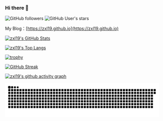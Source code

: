 ### Hi there 👋

![GitHub followers](https://img.shields.io/github/followers/zxl19?style=social) ![GitHub User's stars](https://img.shields.io/github/stars/zxl19?style=social)

My Blog：[https://zxl19.github.io](https://zxl19.github.io)

[![zxl19's GitHub Stats](https://github-readme-stats.vercel.app/api?username=zxl19&count_private=true&show_icons=true&theme=prussian)](https://github.com/anuraghazra/github-readme-stats)

[![zxl19's Top Langs](https://github-readme-stats.vercel.app/api/top-langs/?username=zxl19&langs_count=6&layout=compact&theme=prussian)](https://github.com/anuraghazra/github-readme-stats)

[![trophy](https://github-profile-trophy.vercel.app/?username=zxl19&column=4&theme=algolia&margin-w=20&margin-h=20)](https://github.com/ryo-ma/github-profile-trophy)

[![GitHub Streak](https://github-readme-streak-stats.herokuapp.com?user=zxl19&theme=prussian)](https://git.io/streak-stats)

[![zxl19's github activity graph](https://activity-graph.herokuapp.com/graph?username=zxl19&theme=react-dark)](https://github.com/ashutosh00710/github-readme-activity-graph)

![github-contribution-grid-snake](https://raw.githubusercontent.com/zxl19/zxl19/output/github-contribution-grid-snake-dark.svg)

<!--
**zxl19/zxl19** is a ✨ _special_ ✨ repository because its `README.md` (this file) appears on your GitHub profile.

Here are some ideas to get you started:

- 🔭 I’m currently working on ...
- 🌱 I’m currently learning ...
- 👯 I’m looking to collaborate on ...
- 🤔 I’m looking for help with ...
- 💬 Ask me about ...
- 📫 How to reach me: ...
- 😄 Pronouns: ...
- ⚡ Fun fact: ...
-->
